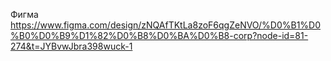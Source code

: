 Фигма https://www.figma.com/design/zNQAfTKtLa8zoF6qgZeNVO/%D0%B1%D0%B0%D0%B9%D1%82%D0%B8%D0%BA%D0%B8-corp?node-id=81-274&t=JYBvwJbra398wuck-1
